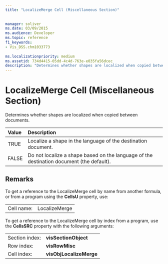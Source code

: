 ```yaml
---
title: "LocalizeMerge Cell (Miscellaneous Section)"
 
 
manager: soliver
ms.date: 03/09/2015
ms.audience: Developer
ms.topic: reference
f1_keywords:
- Vis_DSS.chm1033773
 
ms.localizationpriority: medium
ms.assetid: 734d4415-05dd-4c4d-763e-e035fa56dcec
description: "Determines whether shapes are localized when copied between documents."
---
```


# LocalizeMerge Cell (Miscellaneous Section)

Determines whether shapes are localized when copied between documents.
  
|**Value**|**Description**|
|:-----|:-----|
| TRUE  <br/> | Localize a shape in the language of the destination document. |
| FALSE  <br/> | Do not localize a shape based on the language of the destination document (the default). |
   
## Remarks

To get a reference to the LocalizeMerge cell by name from another formula, or from a program using the **CellsU** property, use: 
  
|||
|:-----|:-----|
| Cell name:  <br/> | LocalizeMerge  <br/> |
   
To get a reference to the LocalizeMerge cell by index from a program, use the **CellsSRC** property with the following arguments: 
  
|||
|:-----|:-----|
| Section index:  <br/> |**visSectionObject** <br/> |
| Row index:  <br/> |**visRowMisc** <br/> |
| Cell index:  <br/> |**visObjLocalizeMerge** <br/> |
   

